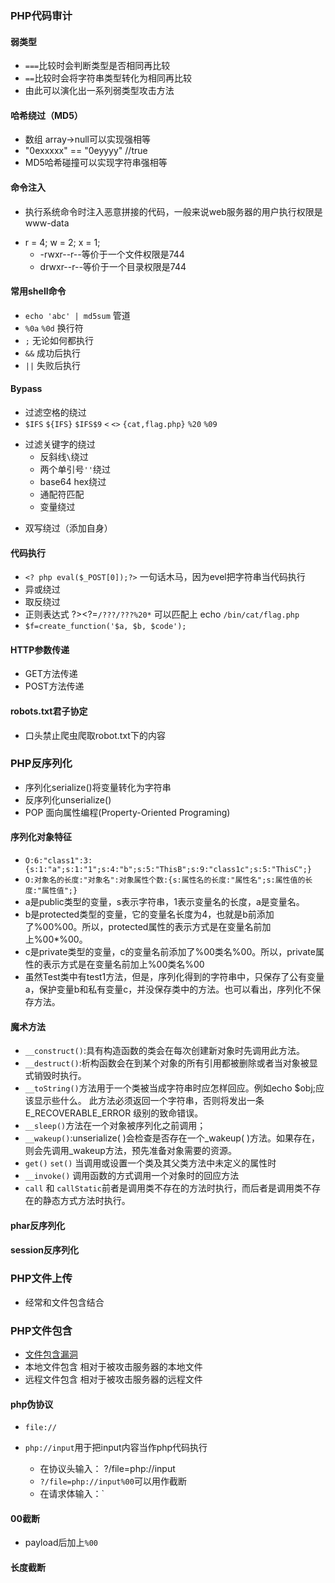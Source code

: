 ### PHP代码审计
#### 弱类型
* `===`比较时会判断类型是否相同再比较
* `==`比较时会将字符串类型转化为相同再比较
* 由此可以演化出一系列弱类型攻击方法
#### 哈希绕过（MD5）
* 数组 array->null可以实现强相等
* "0exxxxx" == "0eyyyy" //true
* MD5哈希碰撞可以实现字符串强相等
#### 命令注入
* 执行系统命令时注入恶意拼接的代码，一般来说web服务器的用户执行权限是www-data
- r = 4; w = 2; x = 1;
    * -rwxr--r--等价于一个文件权限是744
    * drwxr--r--等价于一个目录权限是744
#### 常用shell命令
* `echo 'abc' | md5sum` 管道
* `%0a` `%0d` 换行符
* `;` 无论如何都执行
* `&&` 成功后执行
* `||` 失败后执行
#### Bypass
* 过滤空格的绕过
* `$IFS` `${IFS}` `$IFS$9` `<` `<>` `{cat,flag.php}` `%20` `%09`
- 过滤关键字的绕过
    * 反斜线`\`绕过
    * 两个单引号`''`绕过
    * base64 hex绕过
    * 通配符匹配 
    * 变量绕过
* 双写绕过（添加自身）
#### 代码执行
* `<? php eval($_POST[0]);?>` 一句话木马，因为evel把字符串当代码执行
* 异或绕过
* 取反绕过
* 正则表达式 ?><?=`/???/???%20*` 可以匹配上 echo `/bin/cat/flag.php`
* `$f=create_function('$a, $b, $code');`
#### HTTP参数传递
* GET方法传递
* POST方法传递
#### robots.txt君子协定
* 口头禁止爬虫爬取robot.txt下的内容


### PHP反序列化
* 序列化serialize()将变量转化为字符串
* 反序列化unserialize()
* POP 面向属性编程(Property-Oriented Programing) 
#### 序列化对象特征
- `O:6:"class1":3:{s:1:"a";s:1:"1";s:4:"b";s:5:"ThisB";s:9:"class1c";s:5:"ThisC";}`
- `O:对象名的长度:"对象名":对象属性个数:{s:属性名的长度:"属性名";s:属性值的长度:"属性值";}`
- a是public类型的变量，s表示字符串，1表示变量名的长度，a是变量名。
- b是protected类型的变量，它的变量名长度为4，也就是b前添加了%00%00。所以，protected属性的表示方式是在变量名前加上%00*%00。
- c是private类型的变量，c的变量名前添加了%00类名%00。所以，private属性的表示方式是在变量名前加上%00类名%00
- 虽然Test类中有test1方法，但是，序列化得到的字符串中，只保存了公有变量a，保护变量b和私有变量c，并没保存类中的方法。也可以看出，序列化不保存方法。
#### 魔术方法
- `__construct()`:具有构造函数的类会在每次创建新对象时先调用此方法。
- `__destruct()`:析构函数会在到某个对象的所有引用都被删除或者当对象被显式销毁时执行。
- `__toString()`方法用于一个类被当成字符串时应怎样回应。例如echo $obj;应该显示些什么。 此方法必须返回一个字符串，否则将发出一条 E_RECOVERABLE_ERROR 级别的致命错误。
- `__sleep()`方法在一个对象被序列化之前调用；
- `__wakeup()`:unserialize( )会检查是否存在一个_wakeup( )方法。如果存在，则会先调用_wakeup方法，预先准备对象需要的资源。
- `get()` `set()` 当调用或设置一个类及其父类方法中未定义的属性时
- `__invoke()` 调用函数的方式调用一个对象时的回应方法
- `call` 和 `callStatic`前者是调用类不存在的方法时执行，而后者是调用类不存在的静态方式方法时执行。
#### phar反序列化

#### session反序列化


### PHP文件上传
- 经常和文件包含结合

### PHP文件包含
- [文件包含漏洞](https://cdn.zjusec.com/PHP%E6%96%87%E4%BB%B6%E5%8C%85%E5%90%AB%E6%BC%8F%E6%B4%9E%E6%80%BB%E7%BB%93.html)
- 本地文件包含 相对于被攻击服务器的本地文件
- 远程文件包含 相对于被攻击服务器的远程文件
#### php伪协议
- `file://`


- `php://input`用于把input内容当作php代码执行
    * 在协议头输入： ?/file=php://input
    * `?/file=php://input%00`可以用作截断
    * 在请求体输入：<?PHP system("ls /"); ?>`


#### 00截断
- payload后加上`%00`

#### 长度截断